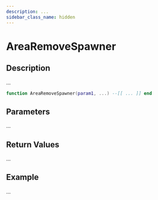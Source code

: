 ```yaml
---
description: ...
sidebar_class_name: hidden
---
```


# AreaRemoveSpawner

## Description

...

```lua
function AreaRemoveSpawner(param1, ...) --[[ ... ]] end
```

## Parameters

...

## Return Values

...

## Example

...

